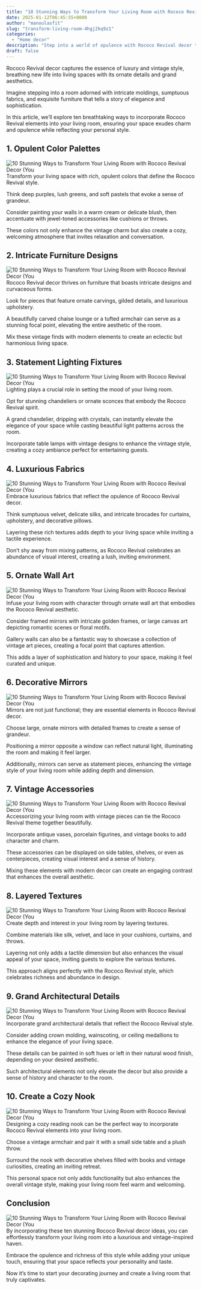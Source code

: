 ```yaml
---
title: "10 Stunning Ways to Transform Your Living Room with Rococo Revival Decor (You'll Be Amazed by #5!)"
date: 2025-01-12T06:45:55+0000
author: "manoulasfit"
slug: "transform-living-room-4hgj2kq9z1"
categories:
  - "Home decor"
description: "Step into a world of opulence with Rococo Revival decor that breathes life into your living room! From lavish furnishings to intricate details, discover how to elevate your space into a breathtaking haven. Don’t miss the jaw-dropping surprise at #5 that will leave your guests in awe!"
draft: false
---
```

Rococo Revival decor captures the essence of luxury and vintage style, breathing new life into living spaces with its ornate details and grand aesthetics. 

Imagine stepping into a room adorned with intricate moldings, sumptuous fabrics, and exquisite furniture that tells a story of elegance and sophistication. 

In this article, we’ll explore ten breathtaking ways to incorporate Rococo Revival elements into your living room, ensuring your space exudes charm and opulence while reflecting your personal style.

## 1. Opulent Color Palettes
![10 Stunning Ways to Transform Your Living Room with Rococo Revival Decor (You](/10-Stunning-Ways-to-Transform-Your-Living-Room-with-Rococo-Revival-Decor-Youll-Be-Amazed-by-5-1.-Opulent-Color-Palettes.webp)Transform your living space with rich, opulent colors that define the Rococo Revival style. 

Think deep purples, lush greens, and soft pastels that evoke a sense of grandeur. 

Consider painting your walls in a warm cream or delicate blush, then accentuate with jewel-toned accessories like cushions or throws. 

These colors not only enhance the vintage charm but also create a cozy, welcoming atmosphere that invites relaxation and conversation.

## 2. Intricate Furniture Designs
![10 Stunning Ways to Transform Your Living Room with Rococo Revival Decor (You](/10-Stunning-Ways-to-Transform-Your-Living-Room-with-Rococo-Revival-Decor-Youll-Be-Amazed-by-5-2.-Intricate-Furniture-Designs.webp)Rococo Revival decor thrives on furniture that boasts intricate designs and curvaceous forms. 

Look for pieces that feature ornate carvings, gilded details, and luxurious upholstery. 

A beautifully carved chaise lounge or a tufted armchair can serve as a stunning focal point, elevating the entire aesthetic of the room. 

Mix these vintage finds with modern elements to create an eclectic but harmonious living space.

## 3. Statement Lighting Fixtures
![10 Stunning Ways to Transform Your Living Room with Rococo Revival Decor (You](/10-Stunning-Ways-to-Transform-Your-Living-Room-with-Rococo-Revival-Decor-Youll-Be-Amazed-by-5-3.-Statement-Lighting-Fixtures.webp)Lighting plays a crucial role in setting the mood of your living room. 

Opt for stunning chandeliers or ornate sconces that embody the Rococo Revival spirit. 

A grand chandelier, dripping with crystals, can instantly elevate the elegance of your space while casting beautiful light patterns across the room. 

Incorporate table lamps with vintage designs to enhance the vintage style, creating a cozy ambiance perfect for entertaining guests.

## 4. Luxurious Fabrics
![10 Stunning Ways to Transform Your Living Room with Rococo Revival Decor (You](/10-Stunning-Ways-to-Transform-Your-Living-Room-with-Rococo-Revival-Decor-Youll-Be-Amazed-by-5-4.-Luxurious-Fabrics.webp)Embrace luxurious fabrics that reflect the opulence of Rococo Revival decor. 

Think sumptuous velvet, delicate silks, and intricate brocades for curtains, upholstery, and decorative pillows. 

Layering these rich textures adds depth to your living space while inviting a tactile experience. 

Don’t shy away from mixing patterns, as Rococo Revival celebrates an abundance of visual interest, creating a lush, inviting environment.

## 5. Ornate Wall Art
![10 Stunning Ways to Transform Your Living Room with Rococo Revival Decor (You](/10-Stunning-Ways-to-Transform-Your-Living-Room-with-Rococo-Revival-Decor-Youll-Be-Amazed-by-5-5.-Ornate-Wall-Art.webp)Infuse your living room with character through ornate wall art that embodies the Rococo Revival aesthetic. 

Consider framed mirrors with intricate golden frames, or large canvas art depicting romantic scenes or floral motifs. 

Gallery walls can also be a fantastic way to showcase a collection of vintage art pieces, creating a focal point that captures attention. 

This adds a layer of sophistication and history to your space, making it feel curated and unique.

## 6. Decorative Mirrors
![10 Stunning Ways to Transform Your Living Room with Rococo Revival Decor (You](/10-Stunning-Ways-to-Transform-Your-Living-Room-with-Rococo-Revival-Decor-Youll-Be-Amazed-by-5-6.-Decorative-Mirrors.webp)Mirrors are not just functional; they are essential elements in Rococo Revival decor. 

Choose large, ornate mirrors with detailed frames to create a sense of grandeur. 

Positioning a mirror opposite a window can reflect natural light, illuminating the room and making it feel larger. 

Additionally, mirrors can serve as statement pieces, enhancing the vintage style of your living room while adding depth and dimension.

## 7. Vintage Accessories
![10 Stunning Ways to Transform Your Living Room with Rococo Revival Decor (You](/10-Stunning-Ways-to-Transform-Your-Living-Room-with-Rococo-Revival-Decor-Youll-Be-Amazed-by-5-7.-Vintage-Accessories.webp)Accessorizing your living room with vintage pieces can tie the Rococo Revival theme together beautifully. 

Incorporate antique vases, porcelain figurines, and vintage books to add character and charm. 

These accessories can be displayed on side tables, shelves, or even as centerpieces, creating visual interest and a sense of history. 

Mixing these elements with modern decor can create an engaging contrast that enhances the overall aesthetic.

## 8. Layered Textures
![10 Stunning Ways to Transform Your Living Room with Rococo Revival Decor (You](/10-Stunning-Ways-to-Transform-Your-Living-Room-with-Rococo-Revival-Decor-Youll-Be-Amazed-by-5-8.-Layered-Textures.webp)Create depth and interest in your living room by layering textures. 

Combine materials like silk, velvet, and lace in your cushions, curtains, and throws. 

Layering not only adds a tactile dimension but also enhances the visual appeal of your space, inviting guests to explore the various textures. 

This approach aligns perfectly with the Rococo Revival style, which celebrates richness and abundance in design.

## 9. Grand Architectural Details
![10 Stunning Ways to Transform Your Living Room with Rococo Revival Decor (You](/10-Stunning-Ways-to-Transform-Your-Living-Room-with-Rococo-Revival-Decor-Youll-Be-Amazed-by-5-9.-Grand-Architectural-Details.webp)Incorporate grand architectural details that reflect the Rococo Revival style. 

Consider adding crown molding, wainscoting, or ceiling medallions to enhance the elegance of your living space. 

These details can be painted in soft hues or left in their natural wood finish, depending on your desired aesthetic. 

Such architectural elements not only elevate the decor but also provide a sense of history and character to the room.

## 10. Create a Cozy Nook
![10 Stunning Ways to Transform Your Living Room with Rococo Revival Decor (You](/10-Stunning-Ways-to-Transform-Your-Living-Room-with-Rococo-Revival-Decor-Youll-Be-Amazed-by-5-10.-Create-a-Cozy-Nook.webp)Designing a cozy reading nook can be the perfect way to incorporate Rococo Revival elements into your living room. 

Choose a vintage armchair and pair it with a small side table and a plush throw. 

Surround the nook with decorative shelves filled with books and vintage curiosities, creating an inviting retreat. 

This personal space not only adds functionality but also enhances the overall vintage style, making your living room feel warm and welcoming.

## Conclusion
![10 Stunning Ways to Transform Your Living Room with Rococo Revival Decor (You](/10-Stunning-Ways-to-Transform-Your-Living-Room-with-Rococo-Revival-Decor-Youll-Be-Amazed-by-5-Conclusion.webp)By incorporating these ten stunning Rococo Revival decor ideas, you can effortlessly transform your living room into a luxurious and vintage-inspired haven. 

Embrace the opulence and richness of this style while adding your unique touch, ensuring that your space reflects your personality and taste. 

Now it’s time to start your decorating journey and create a living room that truly captivates.